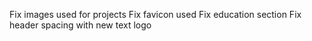 Fix images used for projects
Fix favicon used
Fix education section
Fix header spacing with new text logo